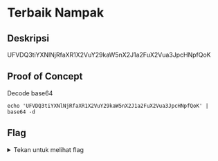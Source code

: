 # Terbaik Nampak

## Deskripsi
UFVDQ3tiYXNlNjRfaXR1X2VuY29kaW5nX2J1a2FuX2Vua3JpcHNpfQoK

## Proof of Concept
Decode base64
```
echo 'UFVDQ3tiYXNlNjRfaXR1X2VuY29kaW5nX2J1a2FuX2Vua3JpcHNpfQoK' | base64 -d
```

## Flag
<details>
<summary>Tekan untuk melihat flag</summary>
PUCC{base64_itu_encoding_bukan_enkripsi}
</details>
